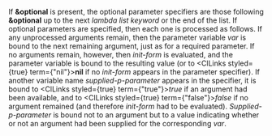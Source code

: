  



If **&amp;optional** is present, the optional parameter specifiers are those following **&amp;optional** up to the next *lambda list keyword* or the end of the list. If optional parameters are specified, then each one is processed as follows. If any unprocessed arguments remain, then the parameter variable *var* is bound to the next remaining argument, just as for a required parameter. If no arguments remain, however, then *init-form* is evaluated, and the parameter variable is bound to the resulting value (or to <ClLinks styled={true} term={"nil"}><b>nil</b></ClLinks> if no *init-form* appears in the parameter specifier). If another variable name *supplied-p-parameter* appears in the specifier, it is bound to <ClLinks styled={true} term={"true"}><i>true</i></ClLinks> if an argument had been available, and to <ClLinks styled={true} term={"false"}><i>false</i></ClLinks> if no argument remained (and therefore *init-form* had to be evaluated). *Supplied-p-parameter* is bound not to an argument but to a value indicating whether or not an argument had been supplied for the corresponding *var*. 



